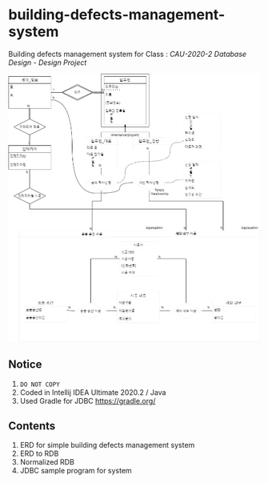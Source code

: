 # building-defects-management-system
Building defects management system for Class : *CAU-2020-2 Database Design - Design Project*

![ERD](./ERD/ERD.png)

## Notice

1. `DO NOT COPY`
2. Coded in Intellij IDEA Ultimate 2020.2 / Java
3. Used Gradle for JDBC https://gradle.org/

## Contents

1. ERD for simple building defects management system
2. ERD to RDB
3. Normalized RDB
3. JDBC sample program for system